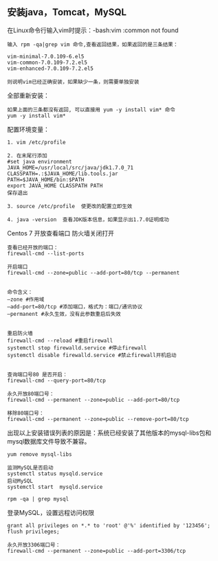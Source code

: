 ## 安装java，Tomcat，MySQL
  
在Linux命令行输入vim时提示：-bash:vim :common not found
  
	输入 rpm -qa|grep vim 命令,查看返回结果，如果返回的是三条结果：
	
	vim-minimal-7.0.109-6.el5
	vim-common-7.0.109-7.2.el5
	vim-enhanced-7.0.109-7.2.el5
	
	则说明vim已经正确安装，如果缺少一条，则需要单独安装  
  
全部重新安装：

	如果上面的三条都沒有返回, 可以直接用 yum -y install vim* 命令
	yum -y install vim*   
   
配置环境变量：  
  
	1. vim /etc/profile  
	
	2. 在末尾行添加
	#set java environment
	JAVA_HOME=/usr/local/src/java/jdk1.7.0_71
	CLASSPATH=.:$JAVA_HOME/lib.tools.jar
	PATH=$JAVA_HOME/bin:$PATH
	export JAVA_HOME CLASSPATH PATH
	保存退出   
	   
	3. source /etc/profile  使更改的配置立即生效  
	
	4. java -version  查看JDK版本信息，如果显示出1.7.0证明成功   

  
Centos 7 开放查看端口 防火墙关闭打开   

	查看已经开放的端口：
	firewall-cmd --list-ports
	  
	开启端口  
	firewall-cmd --zone=public --add-port=80/tcp --permanent
	  

	命令含义：
	–zone #作用域
	–add-port=80/tcp #添加端口，格式为：端口/通讯协议
	–permanent #永久生效，没有此参数重启后失效   
	    

	重启防火墙   
	firewall-cmd --reload #重启firewall
	systemctl stop firewalld.service #停止firewall
	systemctl disable firewalld.service #禁止firewall开机启动   
    
  
	查询端口号80 是否开启：
	firewall-cmd --query-port=80/tcp
  
	永久开放80端口号：
	firewall-cmd --permanent --zone=public --add-port=80/tcp

	移除80端口号：
	firewall-cmd --permanent --zone=public --remove-port=80/tcp   
   
出现以上安装错误列表的原因是：系统已经安装了其他版本的mysql-libs包和mysql数据库文件导致不兼容。  
  
	yum remove mysql-libs  
  
	监测MySQL是否启动
	systemctl status mysqld.service
	启动MySQL
	systemctl start  mysqld.service
	
	rpm -qa | grep mysql
   
登录MySQL，设置远程访问权限  
  
	grant all privileges on *.* to 'root' @'%' identified by '123456'; 
	flush privileges;  
   
	永久开放3306端口号：
	firewall-cmd --permanent --zone=public --add-port=3306/tcp  
   
